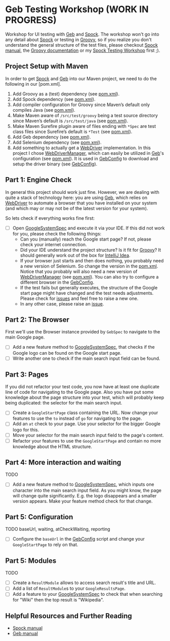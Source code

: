 Geb Testing Workshop (WORK IN PROGRESS)
====================
Workshop for UI testing with [Geb] and [Spock]. The workshop won't go into any detail
about [Spock] or testing in [Groovy], so if you realize you don't understand the general structure of the test files,
please checkout [Spock manual], the [Groovy documentation] or my [Spock Testing Workshop] first ;).

Project Setup with Maven
------------------------
In order to get [Spock] and [Geb] into our Maven project, we need to do the following in our [pom.xml].

1. Add Groovy as a (test) dependency (see [pom.xml](pom.xml#L27-L32)).
2. Add Spock dependency (see [pom.xml](pom.xml#L34-L39)).
3. Add compiler configuration for Groovy since Maven’s default only compiles Java (see [pom.xml](pom.xml#L94-L120)).
4. Make Maven aware of `/src/test/groovy` being a test source directory since Maven’s default is `/src/test/java` (see [pom.xml](pom.xml#L77)).
5. Make Maven Surefire plugin aware of files ending with `*Spec` are test class files since Surefire’s default is 
`*Test` (see [pom.xml](pom.xml#L122-L133)).
6. Add Geb dependency (see [pom.xml](pom.xml#L41-L46)).
7. Add Selenium dependency (see [pom.xml](pom.xml#L62-L67)).
8. Add something to actually get a [WebDriver] implementation. In this project I chose [WebDriverManager], which can 
easily be utilized in [Geb]'s configuration (see [pom.xml](pom.xml#L69-L73)). It is used in [GebConfig] to download 
and setup the driver binary (see [GebConfig](src/test/resources/GebConfig.groovy#L28-L35)).

Part 1: Engine Check
--------------------
In general this project should work just fine. However, we are dealing with quite a stack of technology here: you are
using [Geb], which relies on [WebDriver] to automate a browser that you have installed on your system (and which may
or may not be of the latest version for your system).

So lets check if everything works fine first:
- [ ] Open [GoogleSystemSpec] and execute it via your IDE.
  If this did not work for you, please check the following things:
  - Can you (manually) reach the Google start page? If not, please check your internet connection.
  - Did your IDE understand the project structure? Is it fit for [Groovy]? It should generally work out of the box 
  for [IntelliJ Idea](https://www.jetbrains.com/idea/download/).
  - If your browser just starts and then does nothing, you probably need a new version of Selenium. So change the 
  version in the [pom.xml](pom.xml#L62-L67). Notice that you probably will also need a new version of 
  [WebDriverManager] (see [pom.xml](pom.xml#L69-L73)). You can also try to configure a different browser in the 
  [GebConfig].
  - If the test fails but generally executes, the structure of the Google start page might have changed and the test 
  needs adjustments. Please check for [issues] and feel free to raise a new one.
  - In any other case, please raise an [issue][issues].

Part 2: The Browser
-------------------
First we'll use the Browser instance provided by `GebSpec` to navigate to the main Google page.

- [ ] Add a new feature method to [GoogleSystemSpec], that checks if the Google logo can be found on the Google start
page.
- [ ] Write another one to check if the main search input field can be found.

Part 3: Pages
-------------
If you did not refactor your test code, you now have at least one duplicate line of code for navigating to the Google
page. Also you have put some knowledge about the page structure into your test, which will probably keep being 
duplicated: the selector for the main search input.

- [ ] Create a `GoogleStartPage` class containing the URL. Now change your features to use the `to` instead of `go` for
navigating to the page.
- [ ] Add an `at` check to your page. Use your selector for the bigger Google logo for this.
- [ ] Move your selector for the main search input field to the page's content.
- [ ] Refactor your features to use the `GoogleStartPage` and contain no more knowledge about the HTML structure.

Part 4: More interaction and waiting
------------------------------------
TODO

- [ ] Add a new feature method to [GoogleSystemSpec], which inputs one character into the main search input field.
As you might know, the page will change quite significantly. E.g. the logo disappears and a smaller version appears. 
Make your feature method check for that change.

Part 5: Configuration
---------------------
TODO baseUrl, waiting, atCheckWaiting, reporting

- [ ] Configure the `baseUrl` in the [GebConfig] script and change your `GoogleStartPage` to rely on that.

Part 5: Modules
---------------
TODO

- [ ] Create a `ResultModule` allows to access search result's title and URL.
- [ ] Add a list of `ResultModule`s to your `GoogleResultsPage`.
- [ ] Add a feature to your [GoogleSystemSpec] to check that when searching for "Wiki" then the top result is 
"Wikipedia".

Helpful Resources and Further Reading
-------------------------------------
* [Spock manual]
* [Geb manual]


[Groovy]: <http://www.groovy-lang.org/>
[Groovy documentation]: <http://www.groovy-lang.org/documentation.html>

[Spock]: <https://github.com/spockframework/spock>
[Spock manual]: <http://docs.spockframework.org/>
[Spock Testing Workshop]: <https://github.com/mkutz/spock-testing-workshop>

[Geb]: <http://www.gebish.org/>
[Geb manual]: <http://www.gebish.org/manual/current/>
[Introduction section]: <http://www.gebish.org/manual/current/#introduction>
[Browser section]: <http://www.gebish.org/manual/current/#browser>
[WebDriver implementation section]: <http://www.gebish.org/manual/current/#driver>
[Interacting with content section]: <http://www.gebish.org/manual/current/#navigator>
[Pages section]: <http://www.gebish.org/manual/current/#pages>
[Modules section]: <http://www.gebish.org/manual/current/#modules>
[Configuration section]: <http://www.gebish.org/manual/current/#configuration>
[Implicit assertions section]: <http://www.gebish.org/manual/current/#implicit-assertions>
[Spock, JUnit & TestNG section]: <http://www.gebish.org/manual/current/#spock-junit-testng>
[Javascript, AJAX and dynamic pages seaction]: <http://www.gebish.org/manual/current/#javascript-ajax-and-dynamic-pages>
[Waiting section]: <http://www.gebish.org/manual/current/#waiting>

[WebDriver]: <http://www.seleniumhq.org/projects/webdriver/>
[WebDriverManager]: <https://github.com/bonigarcia/webdrivermanager>

[GoogleSystemSpec]: <src/test/groovy/de/assertagile/workshop/gebtesting/test/GoogleSystemSpec.groovy>
[GoogleStartPage]: <src/test/groovy/de/assertagile/workshop/gebtesting/test/pages/GoogleStartPage.groovy>
[GoogleUserActor]: <src/test/groovy/de/assertagile/workshop/gebtesting/test/actors/GoogleUserActor.groovy>
[GebConfig]: <src/test/resources/GebConfig.groovy>

[issues]: </issues>
